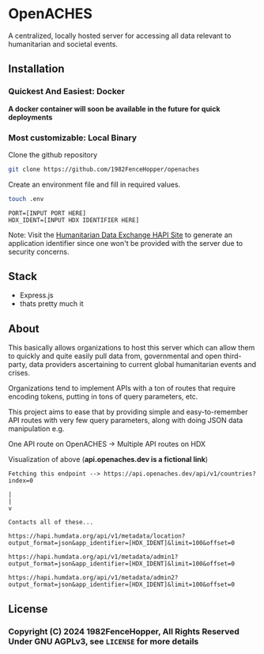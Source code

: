 # OpenACHES

A centralized, locally hosted server for accessing all data relevant to humanitarian and societal events.

## Installation

### Quickest And Easiest: Docker

**A docker container will soon be available in the future for quick deployments**

### Most customizable: Local Binary

Clone the github repository

```bash
git clone https://github.com/1982FenceHopper/openaches
```

Create an environment file and fill in required values.

```sh
touch .env
```

```
PORT=[INPUT PORT HERE]
HDX_IDENT=[INPUT HDX IDENTIFIER HERE]
```

Note: Visit the [Humanitarian Data Exchange HAPI Site](https://data.humdata.org/hapi) to generate an application identifier since one won't be provided with the server due to security concerns.

## Stack

- Express.js
- thats pretty much it

## About

This basically allows organizations to host this server which can allow them to quickly and quite easily pull data from, governmental and open third-party, data providers ascertaining to current global humanitarian events and crises.

Organizations tend to implement APIs with a ton of routes that require encoding tokens, putting in tons of query parameters, etc.

This project aims to ease that by providing simple and easy-to-remember API routes with very few query parameters, along with doing JSON data manipulation e.g.

One API route on OpenACHES -> Multiple API routes on HDX

Visualization of above (**api.openaches.dev is a fictional link**)

```
Fetching this endpoint --> https://api.openaches.dev/api/v1/countries?index=0

|
|
v

Contacts all of these...

https://hapi.humdata.org/api/v1/metadata/location?output_format=json&app_identifier=[HDX_IDENT]&limit=100&offset=0

https://hapi.humdata.org/api/v1/metadata/admin1?output_format=json&app_identifier=[HDX_IDENT]&limit=100&offset=0

https://hapi.humdata.org/api/v1/metadata/admin2?output_format=json&app_identifier=[HDX_IDENT]&limit=100&offset=0
```

## License

### Copyright (C) 2024 1982FenceHopper, All Rights Reserved Under GNU AGPLv3, see `LICENSE` for more details
